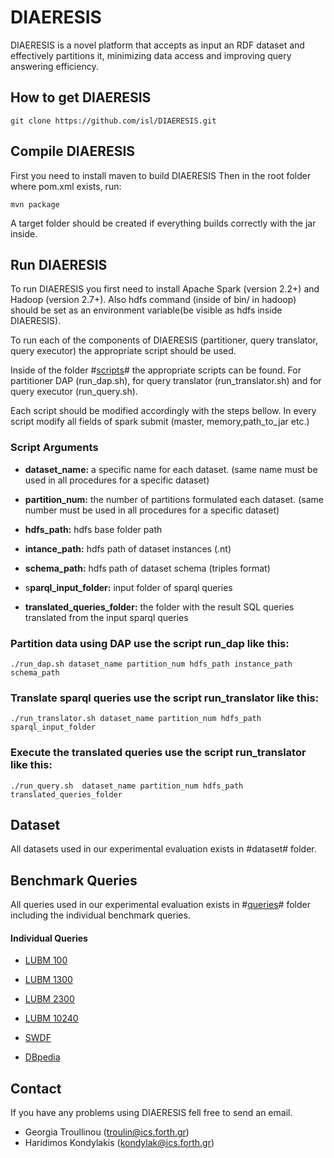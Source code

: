 # DIAERESIS
DIAERESIS is a novel platform that accepts as input an RDF dataset and effectively partitions it, minimizing data access and improving query answering efficiency.

## How to get DIAERESIS
```
git clone https://github.com/isl/DIAERESIS.git
```


## Compile DIAERESIS
First you need to install maven to build DIAERESIS Then in the root folder where pom.xml exists, run:
```
mvn package
```

A target folder should be created if everything builds correctly with the jar inside.

## Run DIAERESIS

To run DIAERESIS you first need to install Apache Spark (version 2.2+) and Hadoop (version 2.7+). Also hdfs command (inside of bin/ in hadoop) should be set as an environment variable(be visible as hdfs inside DIAERESIS).

To run each of the components of DIAERESIS (partitioner, query translator, query executor) the appropriate script should be used.

Inside of the folder #[scripts](https://github.com/isl/DIAERESIS/tree/master/scripts)# the appropriate scripts can be found. For partitioner DAP (run_dap.sh), for query translator (run_translator.sh) and for query executor (run_query.sh).

Each script should be modified accordingly with the steps bellow. In every script modify all fields of spark submit (master, memory,path_to_jar etc.)


### Script Arguments

* **dataset_name:** a specific name for each dataset. (same name must be used in all procedures for a specific dataset)

* **partition_num:** the number of partitions formulated each dataset. (same number must be used in all procedures for a specific dataset)

* **hdfs_path:** hdfs base folder path

* **intance_path:** hdfs path of dataset instances (.nt)

* **schema_path:** hdfs path of dataset schema (triples format)

* s**parql_input_folder:** input folder of sparql queries

* **translated_queries_folder:** the folder with the result SQL queries translated from the input sparql queries

### Partition data using DAP use the script run_dap like this:
```
./run_dap.sh dataset_name partition_num hdfs_path instance_path schema_path
```
### Translate sparql queries use the script run_translator like this:
```
./run_translator.sh dataset_name partition_num hdfs_path sparql_input_folder
```
### Execute the translated queries use the script run_translator like this:
```
./run_query.sh  dataset_name partition_num hdfs_path translated_queries_folder
```

## Dataset
All datasets used in our experimental evaluation exists in #dataset# folder.

## Benchmark Queries 
All queries used in our experimental evaluation exists in #[queries](https://github.com/isl/DIAERESIS/tree/master/queries)# folder including the individual benchmark queries.

#### Individual Queries
* [LUBM 100](https://github.com/isl/DIAERESIS/tree/master/queries/lubm100_1300_2300)

* [LUBM 1300](https://github.com/isl/DIAERESIS/tree/master/queries/lubm100_1300_2300) 

* [LUBM 2300](https://github.com/isl/DIAERESIS/tree/master/queries/lubm100_1300_2300)

* [LUBM 10240](https://github.com/isl/DIAERESIS/tree/master/queries/lubm10240)

* [SWDF](https://github.com/isl/DIAERESIS/tree/master/queries/swdf)

* [DBpedia](https://github.com/isl/DIAERESIS/tree/master/queries/dbpedia)

## Contact

If you have any problems using DIAERESIS fell free to send an email.
* Georgia Troullinou (troulin@ics.forth.gr)
* Haridimos Kondylakis (kondylak@ics.forth.gr)

